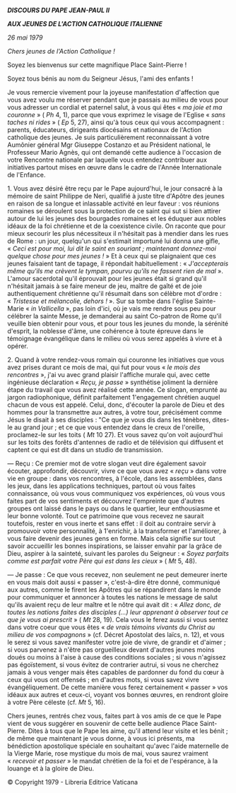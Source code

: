 ***DISCOURS DU PAPE JEAN-PAUL II***

***AUX JEUNES DE L'ACTION CATHOLIQUE ITALIENNE***

*26 mai 1979*

*Chers jeunes de l'Action Catholique !*

Soyez les bienvenus sur cette magnifique Place Saint-Pierre !

Soyez tous bénis au nom du Seigneur Jésus, l'ami des enfants !

Je vous remercie vivement pour la joyeuse manifestation d'affection que vous avez voulu me réserver pendant que je passais au milieu de vous pour vous adresser un cordial et paternel salut, à vous qui êtes « *ma joie et ma couronne* » ( *Ph* 4, 1), parce que vous exprimez le visage de l'Eglise « *sans taches ni rides* » ( *Ep* 5, 27), ainsi qu'à tous ceux qui vous accompagnent : parents, éducateurs, dirigeants diocésains et nationaux de l'Action catholique des jeunes. Je suis particulièrement reconnaissant à votre Aumônier général Mgr Giuseppe Costanzo et au Président national, le Professeur Mario Agnès, qui ont demandé cette audience à l'occasion de votre Rencontre nationale par laquelle vous entendez contribuer aux initiatives partout mises en œuvre dans le cadre de l'Année Internationale de l'Enfance.

1. Vous avez désiré être reçu par le Pape aujourd'hui, le jour consacré à la mémoire de saint Philippe de Neri, qualifié à juste titre d'Apôtre des jeunes en raison de sa longue et inlassable activité en leur faveur : vos réunions romaines se déroulent sous la protection de ce saint qui sut si bien attirer autour de lui les jeunes des bourgades romaines et les éduquer aux nobles idéaux de la foi chrétienne et de la coexistence civile. On raconte que pour mieux secourir les plus nécessiteux il n'hésitait pas à mendier dans les rues de Rome : un jour, quelqu'un qui s'estimait importuné lui donna une gifle, « *Ceci est pour moi, lui dit le saint en souriant ; maintenant donnez-moi quelque chose pour mes jeunes !* » Et à ceux qui se plaignaient que ces jeunes faisaient tant de tapage, il répondait habituellement : « *J'accepterais même qu'ils me crèvent le tympan, pourvu qu'ils ne fassent rien de mal* ». L'amour sacerdotal qu'il éprouvait pour les jeunes était si grand qu'il n'hésitait jamais à se faire meneur de jeu, maître de gaîté et de joie authentiquement chrétienne qu'il résumait dans son célèbre mot d'ordre : « *Tristesse et mélancolie, dehors !* ». Sur sa tombe dans l'église Sainte-Marie « *in Vallicella* », pas loin d'ici, où je vais me rendre sous peu pour célébrer la sainte Messe, je demanderai au saint Co-patron de Rome qu'il veuille bien obtenir pour vous, et pour tous les jeunes du monde, la sérénité d'esprit, la noblesse d'âme, une cohérence à toute épreuve dans le témoignage évangélique dans le milieu où vous serez appelés à vivre et à opérer.

2. Quand à votre rendez-vous romain qui couronne les initiatives que vous avez prises durant ce mois de mai, qui fut pour vous « *le mois des rencontres* », j'ai vu avec grand plaisir l'affiche murale qui, avec cette ingénieuse déclaration « *Reçu, je passe* » synthétise joliment la dernière étape du travail que vous avez réalisé cette année. Ce slogan, emprunté au jargon radiophonique, définit parfaitement 1'engagement chrétien auquel chacun de vous est appelé. Celui, donc, d'écouter la parole de Dieu et des hommes pour la transmettre aux autres, à votre tour, précisément comme Jésus le disait à ses disciples : "Ce que je vous dis dans les ténèbres, dites-le au grand jour ; et ce que vous entendez dans le creux de l'oreille, proclamez-le sur les toits ( *Mt* 10 27). Et vous savez qu'on voit aujourd'hui sur les toits des forêts d'antennes de radio et de télévision qui diffusent et captent ce qui est dit dans un studio de transmission.

— Reçu : Ce premier mot de votre slogan veut dire également savoir écouter, approfondir, découvrir, vivre ce que vous avez « *reçu* » dans votre vie en groupe : dans vos rencontres, à l'école, dans les assemblées, dans les jeux, dans les applications techniques, partout où vous faites connaissance, où vous vous communiquez vos expériences, où vous vous faites part de vos sentiments et découvrez l'empreinte que d'autres groupes ont laissé dans le pays ou dans le quartier, leur enthousiasme et leur bonne volonté. Tout ce patrimoine que vous recevez ne saurait toutefois, rester en vous inerte et sans effet : il doit au contraire servir à promouvoir votre personnalité, à 1'enrichir, à la transformer et l'améliorer, à vous faire devenir des jeunes gens en forme. Mais cela signifie sur tout savoir accueillir les bonnes inspirations, se laisser envahir par la grâce de Dieu, aspirer à la sainteté, suivant les paroles du Seigneur : « *Soyez parfaits comme est parfait votre Père qui est dans les cieux* » ( *Mt* 5, 48).

— Je passe : Ce que vous recevez, non seulement ne peut demeurer inerte en vous mais doit aussi « passer », c'est-à-dire être donné, communiqué aux autres, comme le firent les Apôtres qui se répandirent dans le monde pour communiquer et annoncer à toutes les nations le message de salut qu'ils avaient reçu de leur maître et le nôtre qui avait dit : « *Allez donc, de toutes les nations faites des disciples (...) leur apprenant à observer tout ce que je vous ai prescrit* » ( *Mt* 28, 19). Cela vous le ferez aussi si vous sentez dans votre coeur que vous êtes « *de vrais témoins vivants du Christ au milieu de vos compagnons* » (cf. Décret Apostolat des laïcs, n. 12), et vous le serez si vous savez manifester votre joie de vivre, de grandir et d'aimer ; si vous parvenez à n'être pas orgueilleux devant d'autres jeunes moins doués ou moins à l'aise à cause des conditions sociales ; si vous n'agissez pas égoïstement, si vous évitez de contrarier autrui, si vous ne cherchez jamais à vous venger mais êtes capables de pardonner du fond du cœur à ceux qui vous ont offensés ; en d'autres mots, si vous savez vivre évangéliquement. De cette manière vous ferez certainement « passer » vos idéaux aux autres et ceux-ci, voyant vos bonnes œuvres, en rendront gloire à votre Père céleste (cf. *Mt* 5, 16).

Chers jeunes, rentrés chez vous, faites part à vos amis de ce que le Pape vient de vous suggérer en souvenir de cette belle audience Place Saint-Pierre. Dites à tous que le Pape les aime, qu'il attend leur visite et les bénit ; de même que maintenant je vous donne, à vous ici présents, ma bénédiction apostolique spéciale en souhaitant qu'avec l'aide maternelle de la Vierge Marie, rose mystique du mois de mai, vous saurez vraiment « *recevoir et passer* » le mandat chrétien de la foi et de l'espérance, à la louange et à la gloire de Dieu.

© Copyright 1979 - Libreria Editrice Vaticana